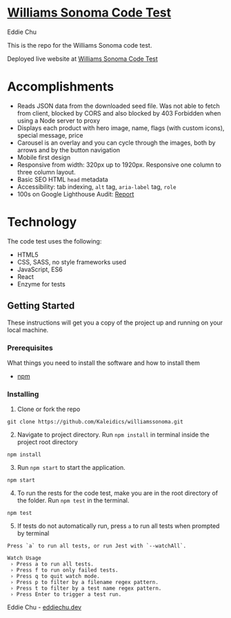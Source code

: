 # [Williams Sonoma Code Test](https://wscodetest.netlify.com/)

Eddie Chu

This is the repo for the Williams Sonoma code test.

Deployed live website at [Williams Sonoma Code Test](https://wscodetest.netlify.com/)

# Accomplishments
- Reads JSON data from the downloaded seed file. Was not able to fetch from client, blocked by CORS and
  also blocked by 403 Forbidden when using a Node server to proxy
- Displays each product with hero image, name, flags (with custom icons), special message, price
- Carousel is an overlay and you can cycle through the images, both by arrows and by the button navigation
- Mobile first design
- Responsive from width: 320px up to 1920px. Responsive one column to three column layout.
- Basic SEO HTML `head` metadata
- Accessibility: tab indexing, `alt` tag, `aria-label` tag, `role`
- 100s on Google Lighthouse Audit: [Report](https://i.gyazo.com/27047fe1f8be7c0bc7f195c9e5284581.png)
# Technology
The code test uses the following:

- HTML5
- CSS, SASS, no style frameworks used
- JavaScript, ES6
- React
- Enzyme for tests

## Getting Started

These instructions will get you a copy of the project up and running on your local machine.

### Prerequisites

What things you need to install the software and how to install them

- [npm](https://www.npmjs.com/get-npm)


### Installing

1. Clone or fork the repo

```
git clone https://github.com/Kaleidics/williamssonoma.git
```

2. Navigate to project directory. Run `npm install` in terminal inside the project root directory

```
npm install
```
3. Run `npm start` to start the application.
```
npm start
```

4. To run the rests for the code test, make you are in the root directory of the folder. Run `npm test` in the terminal.

```
npm test
```

5. If tests do not automatically run, press `a` to run all tests when prompted by terminal

```
Press `a` to run all tests, or run Jest with `--watchAll`.

Watch Usage
 › Press a to run all tests.
 › Press f to run only failed tests.
 › Press q to quit watch mode.
 › Press p to filter by a filename regex pattern.
 › Press t to filter by a test name regex pattern.
 › Press Enter to trigger a test run.
```


Eddie Chu - [eddiechu.dev](https://www.eddiechu.dev/)
